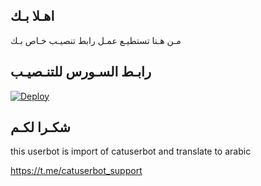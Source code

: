 ## اهـلا بـك
مـن هـنا تستطيـع عمـل رابط تنصيـب خـاص بـك

## رابـط السـورس للتنـصيـب

[![Deploy](https://www.herokucdn.com/deploy/button.svg)](https://heroku.com/deploy?template=https://github.com/Diudhh/jmthon)

## شكـرا لكـم 


this userbot is import of catuserbot and translate to arabic

https://t.me/catuserbot_support
